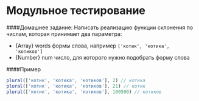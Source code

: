 Модульное тестирование
============

####Домашнее задание:
Написать реализацию функции склонения по числам, которая принимает два параметра:
  * {Array} words формы слова, например ```['котик', 'котика', 'котиков']```
  * {Number} num число, для которого нужно подобрать форму слова

####Пример
```javascript
plural(['котик', 'котика', 'котиков'], 2) // котика
plural(['котик', 'котика', 'котиков'], 21) // котик
plural(['котик', 'котика', 'котиков'], 100500) // котиков
```
